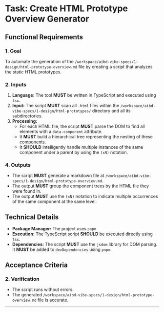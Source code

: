 # Task: Create HTML Prototype Overview Generator

## Functional Requirements

### 1. Goal

To automate the generation of the `/workspace/aibd-vibe-specs/1-design/html-prototype-overview.md` file by creating a script that analyzes the static HTML prototypes.

### 2. Inputs

1.  **Language:** The tool **MUST** be written in TypeScript and executed using `tsx`.
2.  **Input:** The script **MUST** scan all `.html` files within the `/workspace/aibd-vibe-specs/1-design/html-prototypes/` directory and all its subdirectories.
3.  **Processing:**
    - For each HTML file, the script **MUST** parse the DOM to find all elements with a `data-component` attribute.
    - It **MUST** build a hierarchical tree representing the nesting of these components.
    - It **SHOULD** intelligently handle multiple instances of the same component under a parent by using the `(xN)` notation.

### 4. Outputs

- The script **MUST** generate a markdown file at `/workspace/aibd-vibe-specs/1-design/html-prototype-overview.md`.
- The output **MUST** group the component trees by the HTML file they were found in.
- The output **MUST** use the `(xN)` notation to indicate multiple occurrences of the same component at the same level.

## Technical Details

- **Package Manager:** The project uses `pnpm`.
- **Execution:** The TypeScript script **SHOULD** be executed directly using `tsx`.
- **Dependencies:** The script **MUST** use the `jsdom` library for DOM parsing. It **MUST** be added to `devDependencies` using `pnpm`.

## Acceptance Criteria

### 2. Verification

- The script runs without errors.
- The generated `/workspace/aibd-vibe-specs/1-design/html-prototype-overview.md` file is accurate.

---
